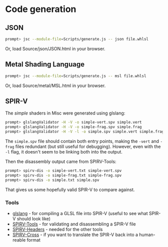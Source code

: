# Code generation

## JSON

```bash
prompt> jsc --module-file=Scripts/generate.js -- json file.whlsl
```

Or, load Source/json/JSON.html in your browser.

## Metal Shading Language

```bash
prompt> jsc --module-file=Scripts/generate.js -- msl file.whlsl
```

Or, load Source/metal/MSL.html in your browser.

## SPIR-V

The _simple_ shaders in Misc were generated using glslang:

```bash
prompt> glslangValidator -H -V -o simple-vert.spv simple.vert
prompt> glslangValidator -H -V -o simple-frag.spv simple.frag
prompt> glslangValidator -H -V -l -o simple.spv simple.vert simple.frag
```

The `simple.spv` file should contain both entry points, making the `-vert` and `-frag`
files redundant (but still useful for debugging). However, even with the `-l` flag,
it doesn't seem to be linking both into the output.

Then the disassembly output came from SPIRV-Tools:

```bash
prompt> spirv-dis -o simple-vert.txt simple-vert.spv
prompt> spirv-dis -o simple-frag.txt simple-frag.spv
prompt> spirv-dis -o simple.txt simple.spv
```

That gives us some hopefully valid SPIR-V to compare against.


### Tools

- [glslang](https://github.com/KhronosGroup/glslang) - for compiling a GLSL file into SPIR-V (useful to see what SPIR-V should look like)
- [SPIRV-Tools](https://github.com/KhronosGroup/SPIRV-Tools) - for validating and disassembling a SPIR-V file
- [SPIRV-Headers](https://github.com/KhronosGroup/SPIRV-Headers) - needed for the other tools
- [SPIRV-Cross](https://github.com/KhronosGroup/SPIRV-Cross) - if you want to translate the SPIR-V back into a human-reable format

